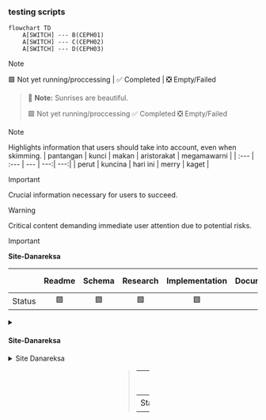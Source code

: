 ### testing scripts
```mermaid
flowchart TD
    A[SWITCH] --- B(CEPH01)
    A[SWITCH] --- C(CEPH02)
    A[SWITCH] --- D(CEPH03)    
```

> [!NOTE]  
> &#129001; Not yet running/proccessing | :white_check_mark: Completed | :negative_squared_cross_mark: Empty/Failed




> :memo: **Note:** Sunrises are beautiful.
>
> &#129001; Not yet running/proccessing
> :white_check_mark: Completed
> :negative_squared_cross_mark: Empty/Failed







> [!NOTE]  
> Highlights information that users should take into account, even when skimming.
> | pantangan | kunci | makan | aristorakat | megamawarni |
> | :--- | :--- | --- | ---:| ---:|
> | perut | kuncina | hari ini | merry | kaget |
> 


> [!IMPORTANT]  
> Crucial information necessary for users to succeed.

> [!WARNING]  
> Critical content demanding immediate user attention due to potential risks.


> [!IMPORTANT]
> **Site-Danareksa**
>
> |  | Readme | Schema | Research | Implementation | Documentation | Config-data |
> |:---:|:---:|:---:|:---:|:---:|:---:|:---:|
> | Status | &#129001; | &#129001; | &#129001; | &#129001; | :white_check_mark: | :negative_squared_cross_mark: | 
>


<details>
<summary><h4> Site-Danareksa</h4></summary>

> [!IMPORTANT] 
> Isi aja apa aja lahi, namanya juga testing **mantab**. 
> |  | Readme | Schema | Research | Implementation | Documentation | Config-data |
> :----- |:----|:----|:----|:----|:----|:----
>  Status | &#129001;[Links]() | &#129001;[Links]() | &#129001;[Links]() | &#129001;[Links]() | :white_check_mark:[Links]() | :negative_squared_cross_mark:[Links]() | 

</details>


<details>
<summary>Site Danareksa</summary>
    
<div class="panel-body">
<div style="margin-left: auto;
            margin-right: auto;
            width: 13%">
    
> |  | Readme | Schema | Research | Implementation | Documentation | Config-data |
> :----- |:----|:----|:----|:----|:----|:----
>  Status | &#129001;[Links]() | &#129001;[Links]() | &#129001;[Links]() | &#129001;[Links]() | :white_check_mark:[Links]() | :negative_squared_cross_mark:[Links]() | 
    
</div>
</div>
</details>


<div class="panel-body">
<div style="margin-left: auto;
            margin-right: auto;
            width: 13%">
    
> |  | Readme | Schema | Research | Implementation | Documentation | Config-data |
> :----- |:----|:----|:----|:----|:----|:----
>  Status | &#129001;[Links]() | &#129001;[Links]() | &#129001;[Links]() | &#129001;[Links]() | :white_check_mark:[Links]() | :negative_squared_cross_mark:[Links]() | 
    
</div>
</div>



